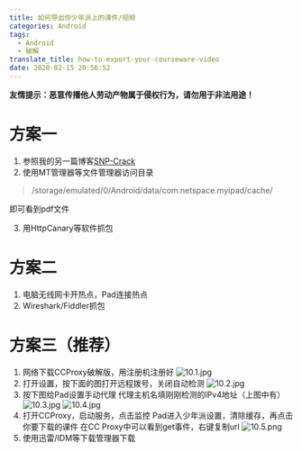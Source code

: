 ```yaml
---
title: 如何导出你少年派上的课件/视频
categories: Android
tags:
  - Android
  - 破解
translate_title: how-to-export-your-courseware-video
date: 2020-02-15 20:56:52
---
```

**友情提示：恶意传播他人劳动产物属于侵权行为，请勿用于非法用途！**
# 方案一
1. 参照我的另一篇博客[SNP-Crack](https://wtrwx.top/2020/02/06/SNP-Crack/)
2. 使用MT管理器等文件管理器访问目录
> /storage/emulated/0/Android/data/com.netspace.myipad/cache/

即可看到pdf文件

3. 用HttpCanary等软件抓包
# 方案二
1. 电脑无线网卡开热点，Pad连接热点
2. Wireshark/Fiddler抓包
# 方案三（推荐）
1. 网络下载CCProxy破解版，用注册机注册好
![10.1.jpg](https://gitee.com/wtrwx/wtrwxIMG/raw/master/10.1.jpg)
2. 打开设置，按下面的图打开远程拨号，关闭自动检测
![10.2.jpg](https://gitee.com/wtrwx/wtrwxIMG/raw/master/10.2.jpg)
3. 按下图给Pad设置手动代理
代理主机名填刚刚检测的IPv4地址（上图中有）
![10.3.jpg](https://gitee.com/wtrwx/wtrwxIMG/raw/master/10.3.jpg)
![10.4.jpg](https://gitee.com/wtrwx/wtrwxIMG/raw/master/10.4.jpg)
4. 打开CCProxy，启动服务，点击监控
Pad进入少年派设置，清除缓存，再点击你要下载的课件
在CC Proxy中可以看到get事件，右键复制url
![10.5.png](https://gitee.com/wtrwx/wtrwxIMG/raw/master/10.5.jpg)
5. 使用迅雷/IDM等下载管理器下载
